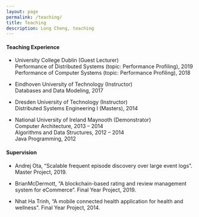 ```yaml
---
layout: page
permalink: /teaching/
title: Teaching
description: Long Cheng, teaching
---
```

#### **Teaching Experience**

- University College Dublin (Guest Lecturer)<br>
Performance of Distributed Systems (topic: Performance Profiling), 2019<br>
Performance of Computer Systems (topic: Performance Profiling), 2018

- Eindhoven University of Technology (Instructor)<br>
Databases and Data Modeling, 2017

- Dresden University of Technology (Instructor)<br>
Distributed Systems Engineering I (Masters), 2014

- National University of Ireland Maynooth (Demonstrator)<br>
Computer Architecture, 2013 – 2014<br>
Algorithms and Data Structures, 2012 – 2014 <br>
Java Programming, 2012 

#### **Supervision**

- Andrej Ota, “Scalable frequent episode discovery over large event logs”. Master Project, 2019. <br>

- BrianMcDermott, “A blockchain-based rating and review management system for eCommerce”. Final Year Project, 2019.

- Nhat Ha Trinh, “A mobile connected health application for health and wellness”. Final Year Project, 2014.